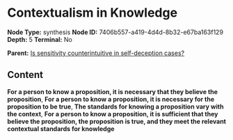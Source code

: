 # Contextualism in Knowledge

**Node Type:** synthesis
**Node ID:** 7406b557-a419-4d4d-8b32-e67ba163f129
**Depth:** 5
**Terminal:** No

**Parent:** [Is sensitivity counterintuitive in self-deception cases?](is-sensitivity-counterintuitive-in-self-deception-cases-antithesis-a35f85ab-56d0-4627-9f34-7b9959c5bfef.md)

## Content

**For a person to know a proposition, it is necessary that they believe the proposition**, **For a person to know a proposition, it is necessary for the proposition to be true**, **The standards for knowing a proposition vary with the context**, **For a person to know a proposition, it is sufficient that they believe the proposition, the proposition is true, and they meet the relevant contextual standards for knowledge**
